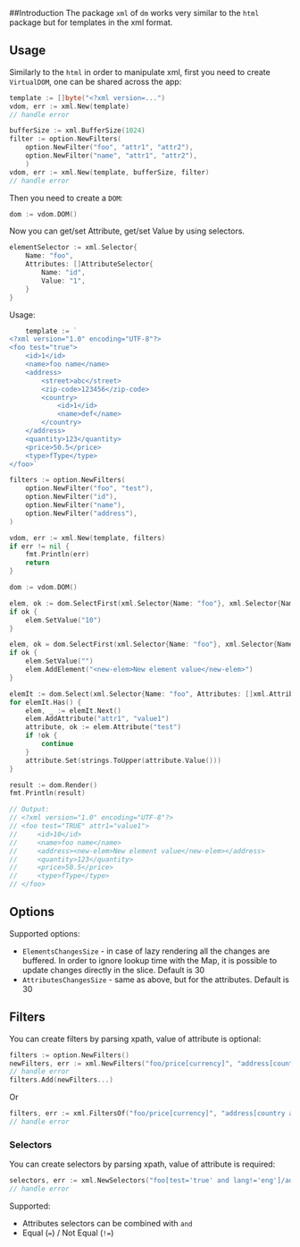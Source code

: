 ##Introduction
The package `xml` of `dm` works very similar to the  `html` package but for templates in the xml format. 

## Usage
Similarly to the `html` in order to manipulate xml, first you need to create `VirtualDOM`, one can be shared across the app:

```go
template := []byte("<?xml version=...")
vdom, err := xml.New(template)
// handle error
```

```go
bufferSize := xml.BufferSize(1024)
filter := option.NewFilters(
	option.NewFilter("foo", "attr1", "attr2"), 
	option.NewFilter("name", "attr1", "attr2"),
	)
vdom, err := xml.New(template, bufferSize, filter)
// handle error
```

Then you need to create a `DOM`:
```go
dom := vdom.DOM()
```

Now you can get/set Attribute, get/set Value by using selectors. 
```go
elementSelector := xml.Selector{
	Name: "foo",
	Attributes: []AttributeSelector{
		Name: "id", 
		Value: "1",
	}
}
```

Usage:
```go
	template := `
<?xml version="1.0" encoding="UTF-8"?>
<foo test="true">
    <id>1</id>
    <name>foo name</name>
    <address>
        <street>abc</street>
        <zip-code>123456</zip-code>
        <country>
            <id>1</id>
            <name>def</name>
        </country>
    </address>
    <quantity>123</quantity>
    <price>50.5</price>
    <type>fType</type>
</foo>`

filters := option.NewFilters(
    option.NewFilter("foo", "test"),
    option.NewFilter("id"),
    option.NewFilter("name"),
    option.NewFilter("address"),
)

vdom, err := xml.New(template, filters)
if err != nil {
    fmt.Println(err)
    return
}

dom := vdom.DOM()

elem, ok := dom.SelectFirst(xml.Selector{Name: "foo"}, xml.Selector{Name: "id"})
if ok {
    elem.SetValue("10")
}

elem, ok = dom.SelectFirst(xml.Selector{Name: "foo"}, xml.Selector{Name: "address"})
if ok {
    elem.SetValue("")
    elem.AddElement("<new-elem>New element value</new-elem>")
}

elemIt := dom.Select(xml.Selector{Name: "foo", Attributes: []xml.AttributeSelector{{Name: "test", Value: "true"}}})
for elemIt.Has() {
    elem, _ := elemIt.Next()
    elem.AddAttribute("attr1", "value1")
    attribute, ok := elem.Attribute("test")
    if !ok {
        continue
    }
    attribute.Set(strings.ToUpper(attribute.Value()))
}

result := dom.Render()
fmt.Println(result)

// Output:
// <?xml version="1.0" encoding="UTF-8"?>
// <foo test="TRUE" attr1="value1">
//     <id>10</id>
//     <name>foo name</name>
//     <address><new-elem>New element value</new-elem></address>
//     <quantity>123</quantity>
//     <price>50.5</price>
//     <type>fType</type>
// </foo>
```

## Options
Supported options:
* `ElementsChangesSize` - in case of lazy rendering all the changes are buffered. In order to ignore lookup time with the Map,
it is possible to update changes directly in the slice. Default is 30
* `AttributesChangesSize` - same as above, but for the attributes. Default is 30

## Filters
You can create filters by parsing xpath, value of attribute is optional:
```go
filters := option.NewFilters()
newFilters, err := xml.NewFilters("foo/price[currency]", "address[country and city]/street")
// handle error
filters.Add(newFilters...)
```

Or
```go
filters, err := xml.FiltersOf("foo/price[currency]", "address[country and city]/street")
// handle error
```

### Selectors
You can create selectors by parsing xpath, value of attribute is required:
```go
selectors, err := xml.NewSelectors("foo[test='true' and lang!='eng']/address") option.NewFilters()
// handle error
```

Supported:
* Attributes selectors can be combined with `and`
* Equal (`=`) / Not Equal (`!=`)